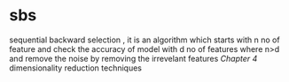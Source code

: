 # sbs
sequential backward selection , it is an algorithm which starts with n no of  feature and check the accuracy of model with d no of features where n>d and remove the noise by removing the irrevelant features *Chapter 4* dimensionality reduction techniques
